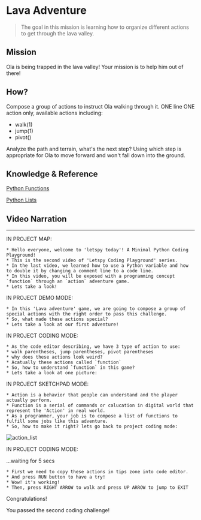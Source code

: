 # Lava Adventure

> The goal in this mission is learning how to organize different actions to get through the lava valley.

## Mission

Ola is being trapped in the lava valley! Your mission is to help him out of there!

## How?

Compose a group of actions to instruct Ola walking through it. ONE line ONE action only, available actions including:

- walk(1)
- jump(1)
- pivot()

Analyze the path and terrain, what's the next step? Using which step is appropriate for Ola to move forward and won't fall down into the ground.

## Knowledge & Reference


[Python Functions](https://www.w3schools.com/python/python_functions.asp)

[Python Lists](https://www.w3schools.com/python/python_lists.asp)


## Video Narration

----

IN PROJECT MAP:

```
* Hello everyone, welcome to 'letspy today'! A Minimal Python Coding Playground!
* This is the second video of 'Letspy Coding Playground' series.
* In the last video, we learned how to use a Python variable and how to double it by changing a comment line to a code line.
* In this video, you will be exposed with a programming concept `function` through an `action` adventure game.
* Lets take a look!
```

IN PROJECT DEMO MODE:

```
* In this 'Lava adventure' game, we are going to compose a group of special actions with the right order to pass this challenge.
* So, what made these actions special?
* Lets take a look at our first adventure!
```

IN PROJECT CODING MODE:

```
* As the code editor describing, we have 3 type of action to use: 
* walk parentheses, jump parentheses, pivot parentheses
* why does these actions look weird?
* Acatually these actions called `function`
* So, how to understand `function` in this game?
* Lets take a look at one picture:
```

IN PROJECT SKETCHPAD MODE:

```
* Action is a behavior that people can understand and the player actually perform.
* Function is a serial of commands or calucation in digital world that represent the 'Action' in real world.
* As a programmer, your job is to compose a list of functions to fulfill some jobs like this adventure.
* So, how to make it right? lets go back to project coding mode:
```

![action_list](assets/video/action_list.png)

IN PROJECT CODING MODE:

...waiting for 5 secs

```
* First we need to copy these actions in tips zone into code editor.
* And press RUN button to have a try!
* Wow! it's working!
* Then, press RIGHT ARROW to walk and press UP ARROW to jump to EXIT
```

Congratulations! 

You passed the second coding challenge!